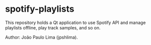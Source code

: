 # spotify-playlists

This repository holds a Qt application to use Spotify API and manage playlists offline,
play track samples, and so on.

Author: João Paulo Lima (jpshlima).
